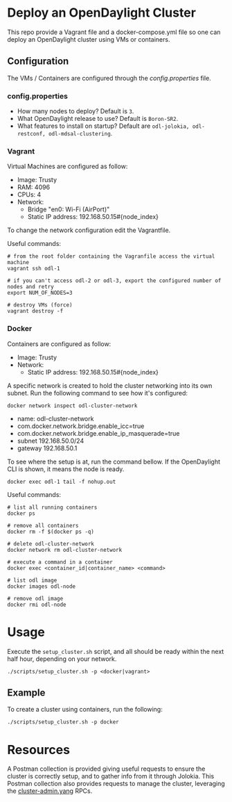 # Deploy an OpenDaylight Cluster
This repo provide a Vagrant file and a docker-compose.yml file so one can deploy an OpenDaylight cluster using VMs or containers.
## Configuration
The VMs / Containers are configured through the _config.properties_ file.
### config.properties
* How many nodes to deploy? 
    Default is `3`.
* What OpenDaylight release to use?
    Default is `Boron-SR2`.
* What features to install on startup? 
    Default are `odl-jolokia, odl-restconf, odl-mdsal-clustering`.

### Vagrant
Virtual Machines are configured as follow:
* Image: Trusty
* RAM: 4096
* CPUs: 4
* Network: 
    * Bridge "en0: Wi-Fi (AirPort)"
    * Static IP address: 192.168.50.15#{node_index}

To change the network configuration edit the Vagrantfile.

Useful commands:
```
# from the root folder containing the Vagranfile access the virtual machine
vagrant ssh odl-1

# if you can't access odl-2 or odl-3, export the configured number of nodes and retry
export NUM_OF_NODES=3

# destroy VMs (force)
vagrant destroy -f

```
### Docker
Containers are configured as follow:
* Image: Trusty
* Network: 
    * Static IP address: 192.168.50.15#{node_index}

A specific network is created to hold the cluster networking into its own subnet. Run the following command to see how it's configured:
```
docker network inspect odl-cluster-network
```

* name: odl-cluster-network
* com.docker.network.bridge.enable_icc=true
* com.docker.network.bridge.enable_ip_masquerade=true
* subnet 192.168.50.0/24
* gateway 192.168.50.1


To see where the setup is at, run the command bellow. If the OpenDaylight CLI is shown, it means the node is ready.
```
docker exec odl-1 tail -f nohup.out
```

Useful commands:
```
# list all running containers
docker ps

# remove all containers
docker rm -f $(docker ps -q)

# delete odl-cluster-network
docker network rm odl-cluster-network

# execute a command in a container
docker exec <container_id|container_name> <command>

# list odl image
docker images odl-node

# remove odl image
docker rmi odl-node

```
# Usage
Execute the `setup_cluster.sh` script, and all should be ready within the next half hour, depending on your network.

```
./scripts/setup_cluster.sh -p <docker|vagrant>
```
## Example
To create a cluster using containers, run the following:
```
./scripts/setup_cluster.sh -p docker
```
# Resources
A Postman collection is provided giving useful requests to ensure the cluster is correctly setup, and to gather info from it through Jolokia.
This Postman collection also provides requests to manage the cluster, leveraging the [cluster-admin.yang](https://github.com/opendaylight/controller/blob/master/opendaylight/md-sal/sal-cluster-admin-api/src/main/yang/cluster-admin.yang) RPCs.